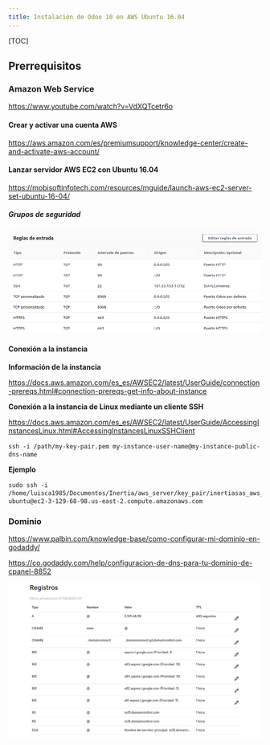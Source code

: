```yaml
---
title: Instalación de Odoo 10 en AWS Ubuntu 16.04
---
```


[TOC]

## Prerrequisitos

### Amazon Web Service

https://www.youtube.com/watch?v=VdXQTcetr6o

#### Crear y activar una cuenta AWS

https://aws.amazon.com/es/premiumsupport/knowledge-center/create-and-activate-aws-account/

#### Lanzar servidor AWS EC2 con Ubuntu 16.04

https://mobisoftinfotech.com/resources/mguide/launch-aws-ec2-server-set-ubuntu-16-04/

#####  Grupos de seguridad

![Alt text](img/sec_group.png)

#### Conexión a la instancia

**Información de la instancia**

https://docs.aws.amazon.com/es_es/AWSEC2/latest/UserGuide/connection-prereqs.html#connection-prereqs-get-info-about-instance

**Conexión a la instancia de Linux mediante un cliente SSH**

https://docs.aws.amazon.com/es_es/AWSEC2/latest/UserGuide/AccessingInstancesLinux.html#AccessingInstancesLinuxSSHClient

```
ssh -i /path/my-key-pair.pem my-instance-user-name@my-instance-public-dns-name
```

**Ejemplo**

```
sudo ssh -i /home/luisca1985/Documentos/Inertia/aws_server/key_pair/inertiasas_aws_key_pair.pem ubuntu@ec2-3-129-68-98.us-east-2.compute.amazonaws.com
```

### Dominio

https://www.palbin.com/knowledge-base/como-configurar-mi-dominio-en-godaddy/

https://co.godaddy.com/help/configuracion-de-dns-para-tu-dominio-de-cpanel-8852

![](img/dns_reg.png)

